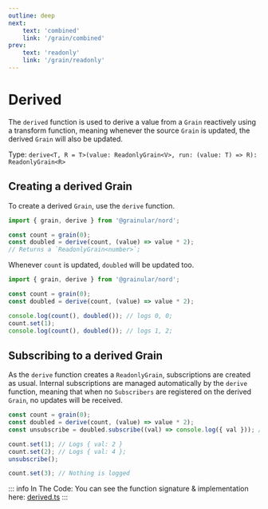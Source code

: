 ```yaml
---
outline: deep
next:
    text: 'combined'
    link: '/grain/combined'
prev:
    text: 'readonly'
    link: '/grain/readonly'
---
```


<!-- @format -->

# Derived

The `derived` function is used to derive a value from a `Grain` reactively using a transform function, meaning whenever the source `Grain` is updated, the derived `Grain` will also be updated.

Type: `derive<T, R = T>(value: ReadonlyGrain<V>, run: (value: T) => R): ReadonlyGrain<R>`

## Creating a derived Grain

To create a derived `Grain`, use the `derive` function.

```ts
import { grain, derive } from '@grainular/nord';

const count = grain(0);
const doubled = derive(count, (value) => value * 2);
// Returns a `ReadonlyGrain<number>`;
```

Whenever `count` is updated, `doubled` will be updated too.

```ts
import { grain, derive } from '@grainular/nord';

const count = grain(0);
const doubled = derive(count, (value) => value * 2);

console.log(count(), doubled()); // logs 0, 0;
count.set(1);
console.log(count(), doubled()); // logs 1, 2;
```

## Subscribing to a derived Grain

As the `derive` function creates a `ReadonlyGrain`, subscriptions are created as usual. Internal subscriptions are managed automatically by the `derive` function, meaning that when no `Subscribers` are registered on the derived `Grain`, no updates will be received.

```ts
const count = grain(0);
const doubled = derive(count, (value) => value * 2);
const unsubscribe = doubled.subscribe((val) => console.log({ val })); // Logs { val: 0 }

count.set(1); // Logs { val: 2 }
count.set(2); // Logs { val: 4 };
unsubscribe();

count.set(3); // Nothing is logged
```

::: info In The Code:
You can see the function signature & implementation here: [derived.ts](https://github.com/IamSebastianDev/nord/blob/main/src/lib/grains/derived.ts)
:::
